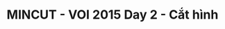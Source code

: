 ---
layout: post
title:  "MINCUT - VOI 2015 Day 2 - Cắt hình"
categories: [binary-search, dp]
code: MINCUT
src: MINCUT.cpp
---